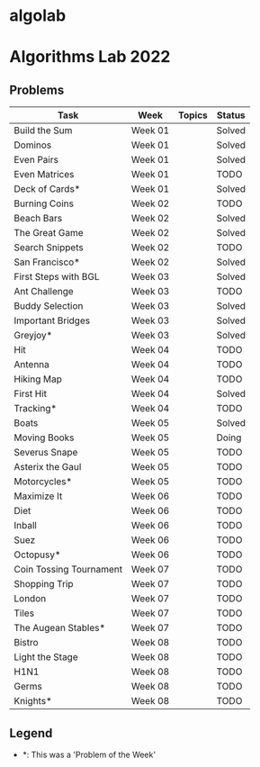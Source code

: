 # algolab

# Algorithms Lab 2022

## Problems

| Task                    | Week    | Topics               | Status      |
|-------------------------|---------|----------------------|-------------|
| Build the Sum           | Week 01 |                      | Solved      |
| Dominos                 | Week 01 |                      | Solved      |
| Even Pairs              | Week 01 |                      | Solved      |
| Even Matrices           | Week 01 |                      | TODO        |
| Deck of Cards*          | Week 01 |                      | Solved      |
| Burning Coins           | Week 02 |                      | TODO        |
| Beach Bars              | Week 02 |                      | Solved      |
| The Great Game          | Week 02 |                      | Solved      |
| Search Snippets         | Week 02 |                      | TODO        |
| San Francisco*          | Week 02 |                      | Solved      |
| First Steps with BGL    | Week 03 |                      | Solved      |
| Ant Challenge           | Week 03 |                      | TODO        |
| Buddy Selection         | Week 03 |                      | Solved      |
| Important Bridges       | Week 03 |                      | Solved      |
| Greyjoy*                | Week 03 |                      | Solved      |
| Hit                     | Week 04 |                      | TODO        |
| Antenna                 | Week 04 |                      | TODO        |
| Hiking Map              | Week 04 |                      | TODO        |
| First Hit               | Week 04 |                      | Solved      |
| Tracking*               | Week 04 |                      | TODO        |
| Boats                   | Week 05 |                      | Solved      |
| Moving Books            | Week 05 |                      | Doing       |
| Severus Snape           | Week 05 |                      | TODO        |
| Asterix the Gaul        | Week 05 |                      | TODO        |
| Motorcycles*            | Week 05 |                      | TODO        |
| Maximize It             | Week 06 |                      | TODO        |
| Diet                    | Week 06 |                      | TODO        |
| Inball                  | Week 06 |                      | TODO        |
| Suez                    | Week 06 |                      | TODO        |
| Octopusy*               | Week 06 |                      | TODO        |
| Coin Tossing Tournament | Week 07 |                      | TODO        |
| Shopping Trip           | Week 07 |                      | TODO        |
| London                  | Week 07 |                      | TODO        |
| Tiles                   | Week 07 |                      | TODO        |
| The Augean Stables*     | Week 07 |                      | TODO        |
| Bistro                  | Week 08 |                      | TODO        |
| Light the Stage         | Week 08 |                      | TODO        |
| H1N1                    | Week 08 |                      | TODO        |
| Germs                   | Week 08 |                      | TODO        |
| Knights*                | Week 08 |                      | TODO        |

## Legend
- *: This was a 'Problem of the Week'